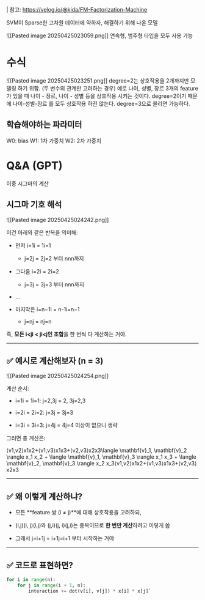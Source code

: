 | 참고: https://velog.io/@kida/FM-Factorization-Machine

SVM이 Sparse한 고차원 데이터에 약하자, 해결하기 위해 나온 모델

![[Pasted image 20250425023059.png]]
연속형, 범주형 타입을 모두 사용 가능

# 수식
![[Pasted image 20250425023251.png]]
degree=2는 상호작용을 2개까지만 모델링 하기 위함. (두 변수의 관계만 고려하는 경우)
예로 나이, 성별, 장르 3개의 feature가 있을 때 나이 - 장르, 나이 - 성별 등을 상호작용 시키는 것이다.
degree=2이기 때문에 나이-성별-장르 를 모두 상호작용 하진 않는다.
degree=3으로 올리면 가능하다.

## 학습해야하는 파라미터
W0: bias
W1: 1차 가중치
W2: 2차 가중치

# Q&A (GPT)

이중 시그마의 계산
## 시그마 기호 해석

![[Pasted image 20250425024242.png]]

이건 아래와 같은 반복을 의미해:

- 먼저 i=1i = 1i=1
    
    - j=2j = 2j=2 부터 nnn까지
        
- 그다음 i=2i = 2i=2
    
    - j=3j = 3j=3 부터 nnn까지
        
- ...
    
- 마지막은 i=n−1i = n-1i=n−1
    
    - j=nj = nj=n
        

즉, **모든 i<ji < ji<j인 조합**을 한 번씩 다 계산하는 거야.

---

## ✅ 예시로 계산해보자 (n = 3)
![[Pasted image 20250425024254.png]]

계산 순서:

- i=1i = 1i=1: j=2,3j = 2, 3j=2,3
    
- i=2i = 2i=2: j=3j = 3j=3
    
- i=3i = 3i=3: j=4j = 4j=4 이상이 없으니 생략
    

그러면 총 계산은:

⟨v1,v2⟩x1x2+⟨v1,v3⟩x1x3+⟨v2,v3⟩x2x3\langle \mathbf{v}_1, \mathbf{v}_2 \rangle x_1 x_2 + \langle \mathbf{v}_1, \mathbf{v}_3 \rangle x_1 x_3 + \langle \mathbf{v}_2, \mathbf{v}_3 \rangle x_2 x_3⟨v1​,v2​⟩x1​x2​+⟨v1​,v3​⟩x1​x3​+⟨v2​,v3​⟩x2​x3​

---

## ✅ 왜 이렇게 계산하냐?

- 모든 **feature 쌍 (i ≠ j)**에 대해 상호작용을 고려하되,
    
- (i,j)(i, j)(i,j)와 (j,i)(j, i)(j,i)는 중복이므로 **한 번만 계산**하려고 이렇게 씀
    
- 그래서 j=i+1j = i+1j=i+1 부터 시작하는 거야
    

---

## ✅ 코드로 표현하면?

```python
for i in range(n):
	for j in range(i + 1, n):
		interaction += dot(v[i], v[j]) * x[i] * x[j]`
```

